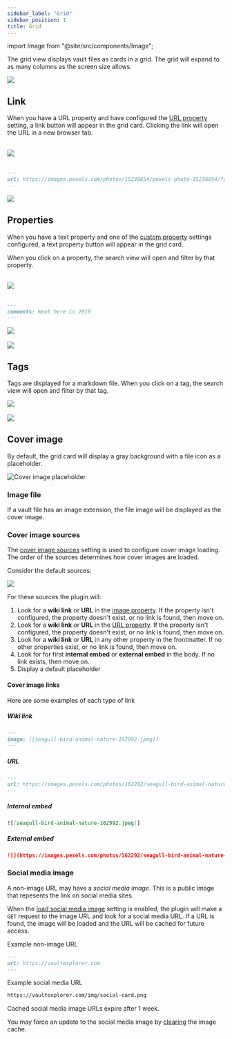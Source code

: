 ```yaml
---
sidebar_label: "Grid"
sidebar_position: 1
title: Grid
---
```


import Image from "@site/src/components/Image";

The grid view displays vault files as cards in a grid. The grid will expand to as many columns as the screen size allows.

<Image src="views/img/grid-view.png"/>

## Link

When you have a URL property and have configured the [URL property](/docs/settings/#url-property) setting, a link button will appear in the grid card. Clicking the link will open the URL in a new browser tab.

<br/>

<Image src="views/img/url-property-1.png" maxWidth="900px"/>

<br/>
<br/>

```markdown
---
url: https://images.pexels.com/photos/15238854/pexels-photo-15238854/free-photo-of-ruins-of-ancient-greek-amphitheatre.jpeg?auto=compress&cs=tinysrgb&w=800
---
```

<Image src="views/img/url-property-2.png" maxWidth="350px"/>

## Properties

When you have a text property and one of the [custom property](/docs/settings/#custom-properties) settings configured, a text property button will appear in the grid card.

When you click on a property, the search view will open and filter by that property.

<br/>

<Image src="views/img/text-property-1.png" maxWidth="900px"/>

<br/>
<br/>

```markdown
---
comments: Went here in 2019
---
```

<Image src="views/img/text-property-2.png" maxWidth="350px"/>

<br/>
<br/>

<Image src="views/img/text-property-3.png" maxWidth="350px"/>

## Tags

Tags are displayed for a markdown file. When you click on a tag, the search view will open and filter by that tag.

<Image src="views/img/grid-tags.png" maxWidth="350px"/>

<br/>
<br/>

<Image src="views/img/search-tag.png" maxWidth="250px"/>

## Cover image

By default, the grid card will display a gray background with a file icon as a placeholder.

<Image src="views/img/image-placeholder.png" alt="Cover image placeholder" maxWidth="350px"/>

### Image file

If a vault file has an image extension, the file image will be displayed as the cover image.

### Cover image sources

The [cover image sources](/docs/settings#cover-image-sources) setting is used to configure cover image loading. The order of the sources determines how cover images are loaded.

Consider the default sources:

<Image src="views/img/image-sources.png" maxWidth="900px"/>

For these sources the plugin will:

1. Look for a **wiki link** or **URL** in the [image property](/docs/settings#image-property). If the property isn't configured, the property doesn't exist, or no link is found, then move on.
2. Look for a **wiki link** or **URL** in the [URL property](/docs/settings#url-property). If the property isn't configured, the property doesn't exist, or no link is found, then move on.
3. Look for a **wiki link** or **URL** in any other property in the frontmatter. If no other properties exist, or no link is found, then move on.
4. Look for for first **internal embed** or **external embed** in the body. If no link exists, then move on.
5. Display a default placeholder

#### Cover image links

Here are some examples of each type of link

##### Wiki link

```markdown
---
image: [[seagull-bird-animal-nature-162992.jpeg]]
---
```

##### URL

```markdown
---
url: https://images.pexels.com/photos/162292/seagull-bird-animal-nature-162292.jpeg?auto=compress&cs=tinysrgb&w=800
---
```

##### Internal embed

```markdown
![[seagull-bird-animal-nature-162992.jpeg]]
```

##### External embed

```markdown
![](https://images.pexels.com/photos/162292/seagull-bird-animal-nature-162292.jpeg?auto=compress&cs=tinysrgb&w=800)
```

### Social media image

A non-image URL may have a _social media image_. This is a public image that repesents the link on social media sites.

When the [load social media image](/docs/settings/#load-social-media-image) setting is enabled, the plugin will make a `GET` request to the image URL and look for a social media URL. If a URL is found, the image will be loaded and the URL will be cached for future access.

Example non-image URL

```markdown
---
url: https://vaultexplorer.com
---
```

Example social media URL

```markdown
https://vaultexplorer.com/img/social-card.png
```

Cached social media image URLs expire after 1 week.

You may force an update to the social media image by [clearing](/docs/settings/#social-media-image) the image cache.
